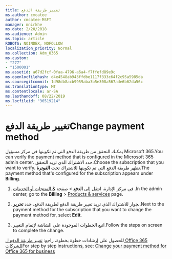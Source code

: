 ```yaml
---
title: تغيير طريقة الدفع
ms.author: cmcatee
author: cmcatee-MSFT
manager: mnirkhe
ms.date: 2/20/2018
ms.audience: Admin
ms.topic: article
ROBOTS: NOINDEX, NOFOLLOW
localization_priority: Normal
ms.collection: Adm_O365
ms.custom:
- "277"
- "1500001"
ms.assetid: a67d2fcf-0faa-4796-a6a4-f7ffefd89e9c
ms.openlocfilehash: d4e4548ab943ffdbe1117f333c64f2c95a5985da
ms.sourcegitcommit: 1d98db8acb9959aba3b5e308a567ade6b62da56c
ms.translationtype: MT
ms.contentlocale: ar-SA
ms.lasthandoff: 08/22/2019
ms.locfileid: "36519214"
---
```

# <a name="change-payment-method"></a><span data-ttu-id="d7fd1-102">تغيير طريقة الدفع</span><span class="sxs-lookup"><span data-stu-id="d7fd1-102">Change payment method</span></span>

<span data-ttu-id="d7fd1-103">يمكنك التحقق من طريقة الدفع التي تم تكوينها في مركز مسؤول Microsoft 365.</span><span class="sxs-lookup"><span data-stu-id="d7fd1-103">You can verify the payment method that is configured in the Microsoft 365 admin center.</span></span> <span data-ttu-id="d7fd1-104">حدد الاشتراك الذي تريد التحقق.</span><span class="sxs-lookup"><span data-stu-id="d7fd1-104">Choose the subscription that you want to verify.</span></span> <span data-ttu-id="d7fd1-105">تظهر طريقة الدفع التي تم تكوينها للاشتراك تحت **الفوترة**.</span><span class="sxs-lookup"><span data-stu-id="d7fd1-105">The payment method that's configured for the subscription appears under **Billing**.</span></span> 
  
1. <span data-ttu-id="d7fd1-106">في مركز الإدارة، انتقل إلى **الدفع** \> صفحة [& المنتجات أو الخدمات](https://go.microsoft.com/fwlink/p/?linkid=842054) .</span><span class="sxs-lookup"><span data-stu-id="d7fd1-106">In the admin center, go to the **Billing** \> [Products & services](https://go.microsoft.com/fwlink/p/?linkid=842054) page.</span></span>

2. <span data-ttu-id="d7fd1-107">بجوار للاشتراك الذي تريد تغيير طريقة الدفع لطريقة الدفع، حدد **تحرير**.</span><span class="sxs-lookup"><span data-stu-id="d7fd1-107">Next to the payment method for the subscription that you want to change the payment method for, select **Edit**.</span></span>

3. <span data-ttu-id="d7fd1-108">اتبع الخطوات الموجودة على الشاشة لإتمام التغيير.</span><span class="sxs-lookup"><span data-stu-id="d7fd1-108">Follow the steps on screen to complete the change.</span></span>

<span data-ttu-id="d7fd1-109">للحصول على إرشادات خطوة بخطوة، راجع: [تغيير طريقة الدفع ل Office 365 للشركات](https://docs.microsoft.com/office365/admin/subscriptions-and-billing/change-payment-method)</span><span class="sxs-lookup"><span data-stu-id="d7fd1-109">For step by step instructions, see: [Change your payment method for Office 365 for business](https://docs.microsoft.com/office365/admin/subscriptions-and-billing/change-payment-method)</span></span>